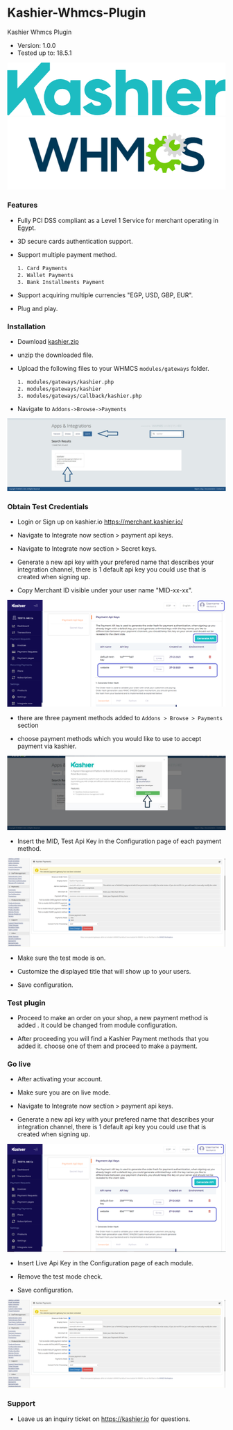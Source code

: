 # Kashier-Whmcs-Plugin
Kashier Whmcs Plugin

 * Version: 1.0.0
 * Tested up to: 18.5.1

![](https://raw.githubusercontent.com/Kashier-payments/Kashier-Whmcs-Plugin/main/steps/kashier-logo.png)
![](https://raw.githubusercontent.com/Kashier-payments/Kashier-Whmcs-Plugin/main/steps/whmcs-logo.png)

### Features

- Fully PCI DSS compliant as a Level 1 Service for merchant operating in Egypt.

- 3D secure cards authentication support.

- Support multiple payment method.

      1. Card Payments
      2. Wallet Payments 
      3. Bank Installments Payment    

- Support acquiring multiple currencies "EGP, USD, GBP, EUR".

- Plug and play.


### Installation

- Download [kashier.zip](https://raw.githubusercontent.com/Kashier-payments/Kashier-Whmcs-Plugin/main/kashier_whmcs.zip) 

- unzip the downloaded file.

- Upload the following files to your WHMCS `modules/gateways` folder.

      1. modules/gateways/kashier.php
      2. modules/gateways/kashier
      3. modules/gateways/callback/kashier.php
      
- Navigate to `Addons->Browse->Payments`

![](https://raw.githubusercontent.com/Kashier-payments/Kashier-Whmcs-Plugin/main/steps/whmcs_1.png)

### Obtain Test Credentials

- Login or Sign up on kashier.io https://merchant.kashier.io/

- Navigate to Integrate now section > payment api keys.

- Navigate to Integrate now section > Secret keys.

- Generate a new api key with your prefered name that describes your integration channel, there is 1 default api key you could use that is created when signing up.

- Copy Merchant ID visible under your user name "MID-xx-xx".

![](https://raw.githubusercontent.com/Kashier-payments/Kashier-Whmcs-Plugin/main/steps/apikey_mid_test.png)

- there are three payment methods added to `Addons > Browse > Payments` section

- choose payment methods which you would like to use to accept payment via kashier.

![](https://raw.githubusercontent.com/Kashier-payments/Kashier-Whmcs-Plugin/main/steps/whmcs_2.png)

- Insert the MID, Test Api Key in the Configuration page of each payment method. 

![](https://raw.githubusercontent.com/Kashier-payments/Kashier-Whmcs-Plugin/main/steps/whmcs_3.png)

- Make sure the test mode is on.

- Customize the displayed title that will show up to your users.

- Save configuration.

### Test plugin 

- Proceed to make an order on your shop, a new payment method is added . it could be changed from module configuration.

- After proceeding you will find a Kashier Payment methods that you added it. choose one of them and proceed to make a payment.

### Go live

- After activating your account.

- Make sure you are on live mode.

- Navigate to Integrate now section > payment api keys.

- Generate a new api key with your prefered name that describes your integration channel, there is 1 default api key you could use that is created when signing up.

![](https://raw.githubusercontent.com/Kashier-payments/Kashier-Whmcs-Plugin/main/steps/apikey_mid_live.png)

- Insert Live Api Key in the Configuration page of each module.

- Remove the test mode check.

- Save configuration.

![](https://raw.githubusercontent.com/Kashier-payments/Kashier-Whmcs-Plugin/main/steps/whmcs_4.png)


### Support

- Leave us an inquiry ticket on https://kashier.io for questions.


